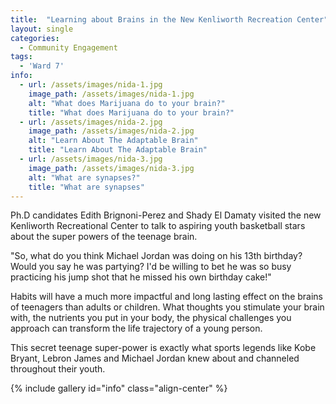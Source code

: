 ```yaml
---
title:  "Learning about Brains in the New Kenliworth Recreation Center"
layout: single
categories: 
  - Community Engagement
tags:
  - 'Ward 7'
info:
  - url: /assets/images/nida-1.jpg
    image_path: /assets/images/nida-1.jpg
    alt: "What does Marijuana do to your brain?"
    title: "What does Marijuana do to your brain?"      
  - url: /assets/images/nida-2.jpg
    image_path: /assets/images/nida-2.jpg
    alt: "Learn About The Adaptable Brain"
    title: "Learn About The Adaptable Brain"          
  - url: /assets/images/nida-3.jpg
    image_path: /assets/images/nida-3.jpg
    alt: "What are synapses?"
    title: "What are synapses"                  
---
```

Ph.D candidates Edith Brignoni-Perez and Shady El Damaty visited the new Kenliworth Recreational Center to talk to aspiring youth basketball stars about the super powers of the teenage brain.

"So, what do you think Michael Jordan was doing on his 13th birthday? Would you say he was partying? I'd be willing to bet he was so busy practicing his jump shot that he missed his own birthday cake!"

Habits will have a much more impactful and long lasting effect on the brains of teenagers than adults or children. What thoughts you stimulate your brain with, the nutrients you put in your body, the physical challenges you approach can transform the life trajectory of a young person.

This secret teenage super-power is exactly what sports legends like Kobe Bryant, Lebron James and Michael Jordan knew about and channeled throughout their youth.

{% include gallery id="info" class="align-center" %}


